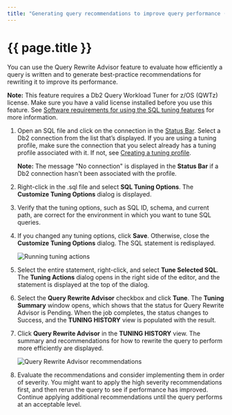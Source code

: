```yaml
---
title: "Generating query recommendations to improve query performance (Query Rewrite Advisor)"
---
```


# {{ page.title }}

You can use the Query Rewrite Advisor feature to evaluate how efficiently a query is written and to generate best-practice recommendations for rewriting it to improve its performance. 

**Note:** This feature requires a Db2 Query Workload Tuner for z/OS (QWTz) license. Make sure you have a valid license installed before you use this feature. See [Software requirements for using the SQL tuning features]({{site.baseurl}}/docs/tuning-sql-queries/sql-tuning-requirements.html) for more information.

1. Open an SQL file and click on the connection in the [Status Bar](https://code.visualstudio.com/docs/getstarted/userinterface). Select a Db2 connection from the list that’s displayed. If you are using a tuning profile, make sure the connection that you select already has a tuning profile associated with it. If not, see [Creating a tuning profile]({{site.baseurl}}/docs/tuning-sql-queries/setting-up-a-tuning-environment.html#optional-creating-a-tuning-profile).

   **Note:** The message "No connection" is displayed in the **Status Bar** if a Db2 connection hasn't been associated with the profile.

2. Right-click in the .sql file and select **SQL Tuning Options**. The **Customize Tuning Options** dialog is displayed.

3. Verify that the tuning options, such as SQL ID, schema, and current path, are correct for the environment in which you want to tune SQL queries.

4. If you changed any tuning options, click **Save**. Otherwise, close the **Customize Tuning Options** dialog. The SQL statement is redisplayed.

   ![Running tuning actions]({{site.baseurl}}/assets/images/tuning-common-actions.gif)

5. Select the entire statement, right-click, and select **Tune Selected SQL**. The **Tuning Actions** dialog opens in the right side of the editor, and the statement is displayed at the top of the dialog.

6. Select the **Query Rewrite Advisor** checkbox and click **Tune**. The **Tuning Summary** window opens, which shows that the status for Query Rewrite Advisor is Pending. When the job completes, the status changes to Success, and the **TUNING HISTORY** view is populated with the result.

7. Click **Query Rewrite Advisor** in the **TUNING HISTORY** view. The summary and recommendations for how to rewrite the query to perform more efficiently are displayed.
  
   ![Query Rewrite Advisor recommendations]({{site.baseurl}}/assets/images/tuning-query-rewrite-advisor-recommendations.gif)

8. Evaluate the recommendations and consider implementing them in order of severity. You might want to apply the high severity recommendations first, and then rerun the query to see if performance has improved. Continue applying additional recommendations until the query performs at an acceptable level.

